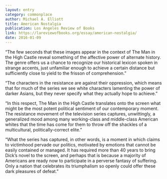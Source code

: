 ```yaml
---
layout: entry
category: commonplace
author: Michael A. Elliott
title: American Nostalgia
publication: Los Angeles Review of Books
link: https://lareviewofbooks.org/essay/american-nostalgia/
date: 2016-01-09
---
```


“The few seconds that these images appear in the context of The Man in the High Castle reveal something of the affective power of alternate history. The genre offers us a chance to recognize our historical lexicon spoken in strange accents, just unfamiliar enough to achieve a certain distance but sufficiently close to yield to the frisson of comprehension.”

“The characters in the resistance are against their oppression, which means that for much of the series we see white characters lamenting the power of darker Asians, but they never specify what they actually hope to achieve.”

“In this respect, The Man in the High Castle translates onto the screen what might be the most potent political sentiment of our contemporary moment. The resistance movement of the television series captures, unwittingly, a generalized mood among many working-class and middle-class American whites that the time has come for them to throw off the shackles of a multicultural, politically-correct elite.”

“What the series has captured, in other words, is a moment in which claims to victimhood pervade our politics, motivated by emotions that cannot be easily contained or managed. It has required more than 40 years to bring Dick’s novel to the screen, and perhaps that is because a majority of Americans are ready now to participate in a perverse fantasy of suffering. Only a nation that celebrates its triumphalism so openly could offer these dark pleasures of defeat.”

